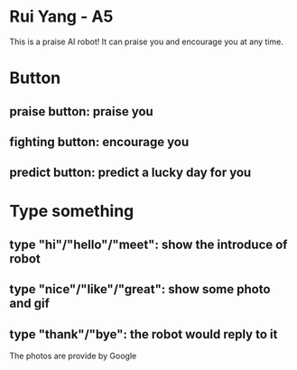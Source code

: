 # Rui Yang - A5

This is a praise AI robot! It can praise you and encourage you at any time.

# Button
## praise button: praise you
## fighting button: encourage you
## predict button: predict a lucky day for you

# Type something
## type "hi"/"hello"/"meet": show the introduce of robot
## type "nice"/"like"/"great": show some photo and gif
## type "thank"/"bye": the robot would reply to it

The photos are provide by Google

